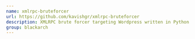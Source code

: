 ```yaml
---
name: xmlrpc-bruteforcer
url: https://github.com/kavishgr/xmlrpc-bruteforcer
description: XMLRPC brute forcer targeting Wordpress written in Python 3. URL : https://github.com/kavishgr/xmlrpc-bruteforcer Groups : blackarch blackarch-webapp
group: blackarch
---
```

